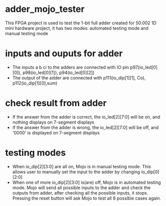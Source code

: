 # adder_mojo_tester
This FPGA project is used to test the 1-bit full adder created for 50.002 1D mini hardware project, it has two modes: automated testing mode and manual testing mode


# inputs and ouputs for adder
* The inputs a b ci to the adders are connected with IO pin p97(io_led[0][0]), p98(io_led[0][1]), p94(io_led[0][2])
* The output of the adder are connected with p111(io_dip[1][1], Co), p112(io_dip[1][0],sum)


# check result from adder
* If the answer from the adder is correct, the io_led[2][7:0] will be on, and nothing displays on 7-segment displays
* If the answer from the adder is wrong, the io_led[2][7:0] will be off, and '0000' is displayed on 7-segment displays


# testing modes
* When io_dip[2][3:0] are all on, Mojo is in manual testing mode. This allows user to manually set the input to the adder by changing io_dip[0][2:0]
* When one of more io_dip[2][3:0] is(are) off, Mojo is in automated testing mode. Mojo will send all possible inputs to the adder and check the outputs from adder, after checking all the possible inputs, it stops. Pressing the reset button will ask Mojo to test all 8 possible cases again.
